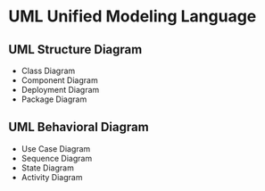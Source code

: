 # UML Unified Modeling Language

## UML Structure Diagram
  * Class Diagram
  * Component Diagram
  * Deployment Diagram
  * Package Diagram

## UML Behavioral Diagram
  * Use Case Diagram
  * Sequence Diagram
  * State Diagram
  * Activity Diagram
